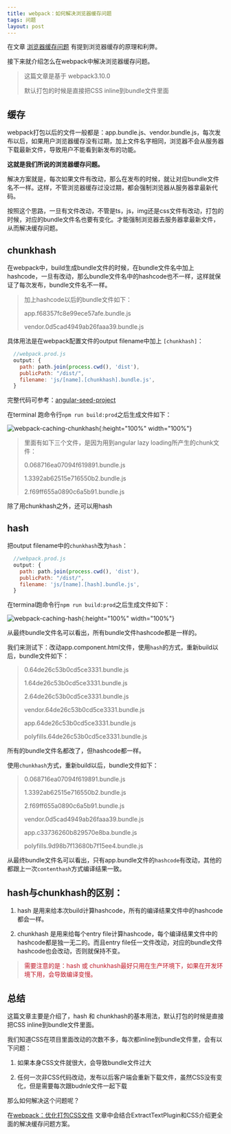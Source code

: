 ```yaml
---
title: webpack：如何解决浏览器缓存问题
tags: 问题
layout: post
---
```


在文章 [浏览器缓存问题](/2018/09/issues-cache-busting) 有提到浏览器缓存的原理和利弊。


接下来就介绍怎么在webpack中解决浏览器缓存问题。

<blockquote>
<p>
这篇文章是基于 webpack3.10.0
</p>
<p>
默认打包的时候是直接把CSS inline到bundle文件里面
</p>
</blockquote>

## 缓存
webpack打包以后的文件一般都是：app.bundle.js、vendor.bundle.js，每次发布以后，如果用户浏览器缓存没有过期，加上文件名字相同，浏览器不会从服务器下载最新文件，导致用户不能看到新发布的功能。

**这就是我们所说的浏览器缓存问题。**

解决方案就是，每次如果文件有改动，那么在发布的时候，就让对应bundle文件名不一样。这样，不管浏览器缓存过没过期，都会强制浏览器从服务器拿最新代码。


按照这个思路，一旦有文件改动，不管是ts，js，img还是css文件有改动，打包的时候，对应的bundle文件名也要有变化。才能强制浏览器去服务器拿最新文件，从而解决缓存问题。

## chunkhash

在webpack中，build生成bundle文件的时候，在bundle文件名中加上hashcode，一旦有改动，那么bundle文件名中的hashcode也不一样，这样就保证了每次发布，bundle文件名不一样。

<blockquote>
<p>
加上hashcode以后的bundle文件如下：
</p>
<p>
app.f68357fc8e99ece57afe.bundle.js
</p>
<p>
vendor.0d5cad4949ab26faaa39.bundle.js
</p>
</blockquote>

具体用法是在webpack配置文件的output filename中加上 ```[chunkhash]```：
```js
  //webpack.prod.js
  output: {
    path: path.join(process.cwd(), 'dist'),
    publicPath: "/dist/",
    filename: 'js/[name].[chunkhash].bundle.js',
  }
```
完整代码可参考：[angular-seed-project](https://github.com/LiMeii/angular-seed-project)


在terminal 跑命令行```npm run build:prod```之后生成文件如下：

![webpack-caching-chunkhash](https://limeii.github.io/assets/images/posts/webpack/webpack-caching-chunkhash.png){:height="100%" width="100%"}

<blockquote>
<p>
里面有如下三个文件，是因为用到angular lazy loading所产生的chunk文件：
</p>
<p>0.068716ea07094f619891.bundle.js</p>
<p>1.3392ab62515e716550b2.bundle.js</p>
<p>2.f69ff655a0890c6a5b91.bundle.js</p>
</blockquote>

除了用chunkhash之外，还可以用hash

## hash

把output filename中的```chunkhash```改为```hash```：
```js
  //webpack.prod.js
  output: {
    path: path.join(process.cwd(), 'dist'),
    publicPath: "/dist/",
    filename: 'js/[name].[hash].bundle.js',
  }
```
在terminal跑命令行```npm run build:prod```之后生成文件如下：

![webpack-caching-hash](https://limeii.github.io/assets/images/posts/webpack/webpack-caching-hash.png){:height="100%" width="100%"}

从最终bundle文件名可以看出，所有bundle文件hashcode都是一样的。


我们来测试下：改动app.component.html文件，使用```hash```的方式，重新build以后，bundle文件如下：

<blockquote>
   <p> 0.64de26c53b0cd5ce3331.bundle.js  </p> 
   <p> 1.64de26c53b0cd5ce3331.bundle.js  </p>  
   <p> 2.64de26c53b0cd5ce3331.bundle.js   </p> 
   <p> vendor.64de26c53b0cd5ce3331.bundle.js  </p> 
   <p> app.64de26c53b0cd5ce3331.bundle.js  </p> 
   <p> polyfills.64de26c53b0cd5ce3331.bundle.js  </p> 
</blockquote>
所有的bundle文件名都改了，但hashcode都一样。



使用```chunkhash```方式，重新build以后，bundle文件如下：

<blockquote>
<p>0.068716ea07094f619891.bundle.js</p> 
<p>1.3392ab62515e716550b2.bundle.js</p> 
<p>2.f69ff655a0890c6a5b91.bundle.js</p> 
<p>vendor.0d5cad4949ab26faaa39.bundle.js </p> 
<p>app.c33736260b829570e8ba.bundle.js </p> 
<p>polyfills.9d98b7f13680b7f15ee4.bundle.js </p> 
</blockquote>

从最终bundle文件名可以看出，只有app.bundle文件的```hashcode```有改动，其他的都跟上一次```contenthash```方式编译结果一致。

## hash与chunkhash的区别：

1. hash 是用来给本次build计算hashcode，所有的编译结果文件中的hashcode都会一样。

2. chunkhash 是用来给每个entry file计算hashcode，每个编译结果文件中的hashcode都是独一无二的。而且entry file任一文件改动，对应的bundle文件hashcode也会改动，否则就保持不变。

<blockquote>
<p><font color="#BF1827">
需要注意的是：hash 或 chunkhash最好只用在生产环境下，如果在开发环境下用，会导致编译变慢。
</font></p>
</blockquote>

## 总结

这篇文章主要是介绍了，hash 和 chunkhash的基本用法，默认打包的时候是直接把CSS inline到bundle文件里面。


我们知道CSS在项目里面改动的次数不多，每次都inline到bundle文件里，会有以下问题：

1.  如果本身CSS文件就很大，会导致bundle文件过大

2. 任何一次非CSS代码改动，发布以后客户端会重新下载文件，虽然CSS没有变化，但是需要每次跟budnle文件一起下载


那么如何解决这个问题呢？


在[webpack：优化打包CSS文件](/2018/10/webpack-css-extract) 文章中会结合ExtractTextPlugin和CSS介绍更全面的解决缓存问题方案。
